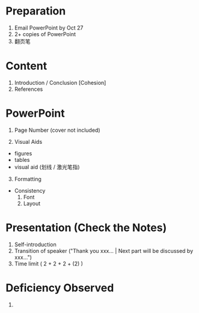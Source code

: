 # Preparation

1.  Email PowerPoint by Oct 27
2.  2+ copies of PowerPoint
3.  翻页笔



# Content

1.  Introduction / Conclusion [Cohesion]
2.  References

# PowerPoint

1.   Page Number (cover not included)

2.  Visual Aids

   - figures
   - tables
   - visual aid (划线 / 激光笔指)

3.  Formatting

   - Consistency
     1.  Font
     2.  Layout

   

# Presentation (Check the Notes)

1.  Self-introduction
2.  Transition of speaker ("Thank you xxx... | Next part will be discussed by xxx...")
3.  Time limit ( 2 + 2 + 2 + (2) )





# Deficiency Observed

1.  
